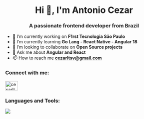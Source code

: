 <h1 align="center">Hi 👋, I'm Antonio Cezar</h1>
<h3 align="center">A passionate frontend developer from Brazil</h3>

- 🔭 I’m currently working on **F1rst Tecnologia São Paulo**
- 🌱 I’m currently learning **Go Lang - React Native - Angular 18**
- 👯 I’m looking to collaborate on **Open Source projects**
- 💬 Ask me about **Angular and React**
- 📫 How to reach me **cezarltsv@gmail.com**

<h3 align="left">Connect with me:</h3>
<p align="left">
<a href="https://linkedin.com/in/cesarltsv" target="blank"><img align="center" src="https://raw.githubusercontent.com/rahuldkjain/github-profile-readme-generator/master/src/images/icons/Social/linked-in-alt.svg" alt="cesarltsv" height="30" width="40" /></a>
</p>

<h3 align="left">Languages and Tools:</h3>
<p align="left">
  <a href="https://skillicons.dev">
    <img src="https://skillicons.dev/icons?i=angular,react,golang,kubernetes,docker,cs" />
  </a>
</p>


